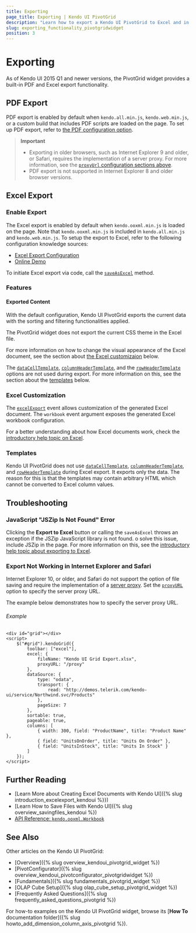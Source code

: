 ```yaml
---
title: Exporting
page_title: Exporting | Kendo UI PivotGrid
description: "Learn how to export a Kendo UI PivotGrid to Excel and in PDF."
slug: exporting_functionality_pivotgridwidget
position: 3
---
```


# Exporting

As of Kendo UI 2015 Q1 and newer versions, the PivotGrid widget provides a built-in PDF and Excel export functionality.

## PDF Export

PDF export is enabled by default when `kendo.all.min.js`, `kendo.web.min.js`, or a custom build that includes PDF scripts are loaded on the page. To set up PDF export, refer to [the PDF configuration option](/api/javascript/ui/pivotgrid#configuration-pdf).

> **Important**  
> * Exporting in older browsers, such as Internet Explorer 9 and older, or Safari, requires the implementation of a server proxy. For more information, see the [`proxyUrl` configuration sections above](/api/javascript/ui/pivotgrid#configuration-pdf).
> * PDF export is not supported in Internet Explorer 8 and older browser versions.

## Excel Export

### Enable Export

The Excel export is enabled by default when `kendo.ooxml.min.js` is loaded on the page. Note that `kendo.ooxml.min.js` is included in `kendo.all.min.js` and `kendo.web.min.js`. To setup the export to Excel, refer to the following configuration knowledge sources:

* [Excel Export Configuration](/api/javascript/ui/pivotgrid#configuration-excel)
* [Online Demo](http://demos.telerik.com/kendo-ui/pivotgrid/excel-export)

To initiate Excel export  via code, call the [`saveAsExcel`](/api/javascript/ui/pivotgrid.html#methods-saveAsExcel) method.

### Features

#### Exported Content

With the default configuration, Kendo UI PivotGrid exports the current data with the sorting and filtering functionalities applied.

The PivotGrid widget does not export the current CSS theme in the Excel file.

For more information on how to change the visual appearance of the Excel document, see the section about [the Excel customizaion](#customize-the-excel-document) below.

The [`dataCellTemplate`](/api/javascript/ui/pivotgrid#configuration-dataCellTemplate), [`columnHeaderTemplate`](/api/javascript/ui/pivotgrid#configuration-columnHeaderTemplate), and
the [`rowHeaderTemplate`](/api/javascript/ui/pivotgrid#configuration-rowHeaderTemplate) options are not used during export. For more information on this, see the section about the [templates](#templates) below.

### Excel Customization

The [`excelExport`](/api/javascript/ui/grid#events-excelExport) event allows customization of the generated Excel document. The `workbook` event argument exposes the generated Excel workbook configuration.

For a better understanding about how Excel documents work, check the [introductory help topic on Excel](/framework/excel/introduction#create-excel-document).

### Templates

Kendo UI PivotGrid does not use [`dataCellTemplate`](/api/javascript/ui/pivotgrid#configuration-dataCellTemplate), [`columnHeaderTemplate`](/api/javascript/ui/pivotgrid#configuration-columnHeaderTemplate), and [`rowHeaderTemplate`](/api/javascript/ui/pivotgrid#configuration-rowHeaderTemplate) during Excel export. It exports only the data. The reason for this is that the templates may contain arbitrary HTML which cannot be converted to Excel column values.

## Troubleshooting

### JavaScript "JSZip Is Not Found" Error

Clicking the **Export to Excel** button or calling the `saveAsExcel` throws an exception if the JSZip JavaScript library is not found. o solve this issue, include JSZip in the page. For more information on this, see the [introductory help topic about exporting to Excel](/framework/excel/introduction#requirements).  

### Export Not Working in Internet Explorer and Safari

Internet Explorer 10, or older, and Safari do not support the option of file saving and require the implementation of a [server proxy](/framework/save-files/introduction#browser-support). Set the [`proxyURL`](/api/javascript/ui/pivotgrid#configuration-excel.proxyURL) option to specify the server proxy URL.

The example below demonstrates how to specify the server proxy URL.

###### Example

    <div id="grid"></div>
    <script>
        $("#grid").kendoGrid({
            toolbar: ["excel"],
            excel: {
                fileName: "Kendo UI Grid Export.xlsx",
                proxyURL: "/proxy"
            },
            dataSource: {
                type: "odata",
                transport: {
                    read: "http://demos.telerik.com/kendo-ui/service/Northwind.svc/Products"
                },
                pageSize: 7
            },
            sortable: true,
            pageable: true,
            columns: [
                { width: 300, field: "ProductName", title: "Product Name" },
                { field: "UnitsOnOrder", title: "Units On Order" },
                { field: "UnitsInStock", title: "Units In Stock" }
            ]
        });
    </script>

## Further Reading

* [Learn More about Creating Excel Documents with Kendo UI]({% slug introduction_excelexport_kendoui %}})
* [Learn How to Save Files with Kendo UI]({% slug overview_savingfiles_kendoui %})
* [API Reference: `kendo.ooxml.Workbook`](/api/javascript/ooxml/Workbook)

## See Also

Other articles on the Kendo UI PivotGrid:

* [Overview]({% slug overview_kendoui_pivotgrid_widget %})
* [PivotConfigurator]({% slug overview_kendoui_pivotconfigurator_pivotgridwidget %})
* [Fundamentals]({% slug fundamentals_pivotgrid_widget %})
* [OLAP Cube Setup]({% slug olap_cube_setup_pivotgrid_widget %})
* [Frequently Asked Questions]({% slug frequently_asked_questions_pivotgrid %})

For how-to examples on the Kendo UI PivotGrid widget, browse its [**How To** documentation folder]({% slug howto_add_dimension_column_axis_pivotgrid %}).
